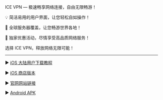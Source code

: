 ICE VPN — 极速畅享网络连接，自由无限畅游！

💡 简洁易用的用户界面，让您轻松自如操作！

🌟 全球服务器覆盖，让您畅游世界各地！

🎁 独家优惠活动，尽情享受高品质网络服务！

选择 ICE VPN，释放网络无限可能！

****
▶️ [iOS 大陆用户下载教程](https://github.com/CatherineIce/ICE-VPN/blob/48bbdec0a0c1c41aaf05a89dffb8d91dd59aa5d3/iOS%20%E7%89%88%E6%9C%AC%E4%B8%8B%E8%BD%BD%E6%95%99%E7%A8%8B.pdf)

▶️ [iOS 商店版本](https://apps.apple.com/us/app/ice-vpn/id6447135613?l=zh-Hans-CN)

▶️ [官网网站链接](www.icevpn.app)

▶️ [Android APK](Ice_VPN_0.0.1_arm64-v8a_07071137.apk.zip)
